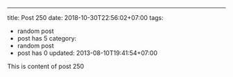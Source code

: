 ---
title: Post 250
date: 2018-10-30T22:56:02+07:00
tags:
  - random post
  - post has 5
category:
  - random post
  - post has 0
updated: 2013-08-10T19:41:54+07:00

This is content of post 250
